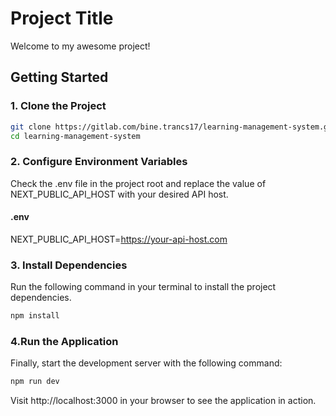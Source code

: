 # Project Title

Welcome to my awesome project!

## Getting Started

### 1. Clone the Project

```bash
git clone https://gitlab.com/bine.trancs17/learning-management-system.git
cd learning-management-system
```
### 2. Configure Environment Variables
Check the .env file in the project root and replace the value of NEXT_PUBLIC_API_HOST with your desired API host.

#### .env

NEXT_PUBLIC_API_HOST=https://your-api-host.com

### 3. Install Dependencies

Run the following command in your terminal to install the project dependencies.
```bash
npm install
```

### 4.Run the Application
Finally, start the development server with the following command:
```bash
npm run dev
```
Visit http://localhost:3000 in your browser to see the application in action.


